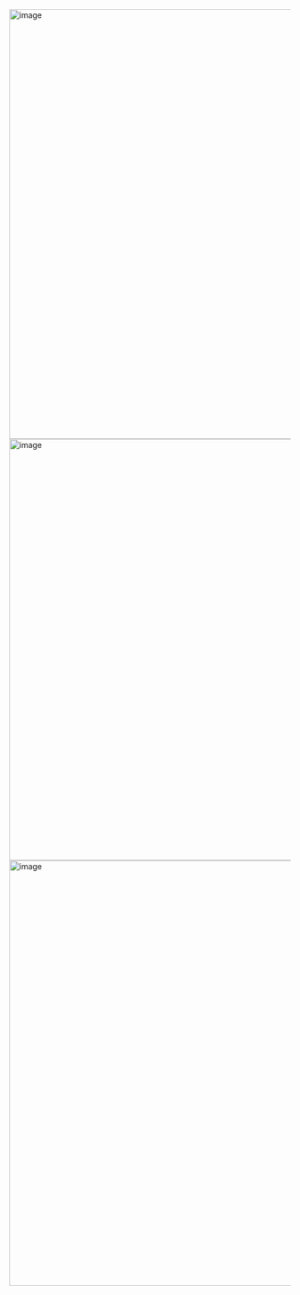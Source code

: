 <img width="769" alt="image" src="https://github.com/user-attachments/assets/f66183a8-02fd-4aa7-994a-66224d92993d" />
<img width="754" alt="image" src="https://github.com/user-attachments/assets/36709970-49f5-4115-8963-c329b7cefc5e" />
<img width="761" alt="image" src="https://github.com/user-attachments/assets/18ca628c-020d-4f6c-86ba-088aec594082" />
